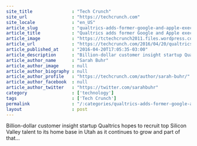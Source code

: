 ```yaml
---
site_title               : "Tech Crunch"
site_url                 : "https://techcrunch.com"
site_locale              : "en_US"
article_slug             : "qualtrics-adds-former-google-and-apple-exec-kim-scott-to-the-board-to-help-pull-in-top-silicon-valley-talent"
article_title            : "Qualtrics adds former Google and Apple exec Kim Scott to the board to help pull in top Silicon Valley talent"
article_image            : "https://tctechcrunch2011.files.wordpress.com/2016/04/8e22e11e-a3a2-4973-80a1-e6b52b8cd07c.jpg?w=764&h=400&crop=1"
article_url              : "https://techcrunch.com/2016/04/20/qualtrics-adds-former-google-and-apple-exec-kim-scott-to-the-board-in-hopes-of-pulling-in-more-silicon-valley-talent/"
article_published_at     : "2016-04-20T17:05:35-03:00"
article_description      : "Billion-dollar customer insight startup Qualtrics hopes to recruit top Silicon Valley talent to its home base in Utah as it continues to grow and part of that..."
article_author_name      : "Sarah Buhr"
article_author_image     : null
article_author_biography : null
article_author_profile   : "https://techcrunch.com/author/sarah-buhr/"
article_author_facebook  : null
article_author_twitter   : "https://twitter.com/sarahbuhr"
category                 : ['technology']
tags                     : ['Tech Crunch']
permalink                : "/:categories/qualtrics-adds-former-google-and-apple-exec-kim-scott-to-the-board-to-help-pull-in-top-silicon-valley-talent/"
layout                   : post
---
```


Billion-dollar customer insight startup Qualtrics hopes to recruit top Silicon Valley talent to its home base in Utah as it continues to grow and part of that...
